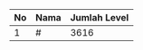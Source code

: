 | No | Nama            | Jumlah Level |
|----|-----------------|--------------|
| 1  | #    |    3616        |
